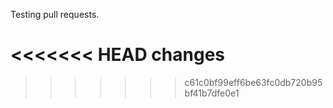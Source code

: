 Testing pull requests.

<<<<<<< HEAD
changes
=======
>>>>>>> c61c0bf99eff6be63fc0db720b95bf41b7dfe0e1


